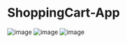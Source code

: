 # ShoppingCart-App
![image](https://github.com/Thealaskage/ShoppingCartApp/assets/91036361/5b7f2cbd-6ac6-4b23-b2ee-375bf71990de)
![image](https://github.com/Thealaskage/Ionic-App/assets/91036361/bfca4984-138b-45ff-8d1e-2d2ea63f6ea0)
![image](https://github.com/Thealaskage/Ionic-App/assets/91036361/f1f0748d-619b-4ac0-8e30-6d3c5aeed352)
